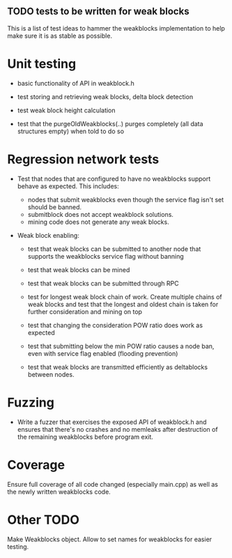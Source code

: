 TODO tests to be written for weak blocks
----------------------------------------

This is a list of test ideas to hammer the weakblocks implementation
to help make sure it is as stable as possible.

Unit testing
============
 - basic functionality of API in weakblock.h

 - test storing and retrieving weak blocks, delta block detection

 - test weak block height calculation

 - test that the purgeOldWeakblocks(..) purges completely (all data
   structures empty) when told to do so


Regression network tests
========================
- Test that nodes that are configured to have no weakblocks support behave
  as expected. This includes:
     - nodes that submit weakblocks even though the service flag isn't set
       should be banned.
     - submitblock does not accept weakblock solutions.
     - mining code does not generate any weak blocks.

- Weak block enabling:
  - test that weak blocks can be submitted to another node that supports
    the weakblocks service flag without banning

  - test that weak blocks can be mined

  - test that weak blocks can be submitted through RPC

  - test for longest weak block chain of work. Create multiple chains
  of weak blocks and test that the longest and oldest chain is taken
  for further consideration and mining on top

  - test that changing the consideration POW ratio does work as expected

  - test that submitting below the min POW ratio causes a node ban, even
    with service flag enabled (flooding prevention)

  - test that weak blocks are transmitted efficiently as deltablocks between
    nodes.

Fuzzing
=======
- Write a fuzzer that exercises the exposed API of weakblock.h and
ensures that there's no crashes and no memleaks after destruction
of the remaining weakblocks before program exit.

Coverage
========
Ensure full coverage of all code changed (especially main.cpp) as well as
the newly written weakblocks code.


Other TODO
==========
Make Weakblocks object. Allow to set names for weakblocks for easier testing.
